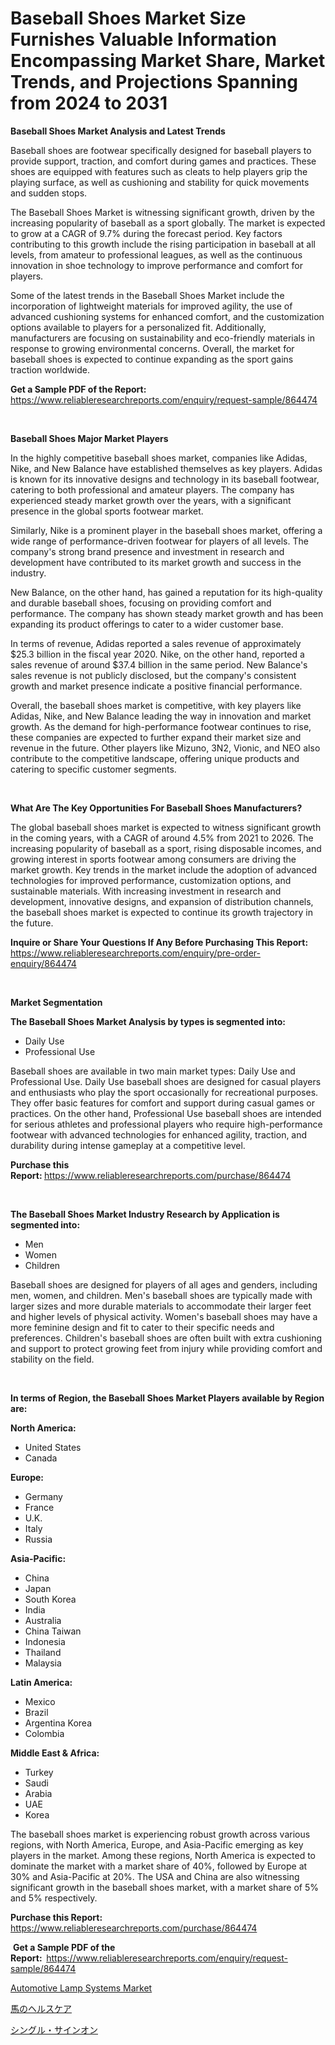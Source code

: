 <p><h1>Baseball Shoes Market Size Furnishes Valuable Information Encompassing Market Share, Market Trends, and Projections Spanning from 2024 to 2031</h1></p><p><strong>Baseball Shoes Market Analysis and Latest Trends</strong></p>
<p><p>Baseball shoes are footwear specifically designed for baseball players to provide support, traction, and comfort during games and practices. These shoes are equipped with features such as cleats to help players grip the playing surface, as well as cushioning and stability for quick movements and sudden stops.</p><p>The Baseball Shoes Market is witnessing significant growth, driven by the increasing popularity of baseball as a sport globally. The market is expected to grow at a CAGR of 9.7% during the forecast period. Key factors contributing to this growth include the rising participation in baseball at all levels, from amateur to professional leagues, as well as the continuous innovation in shoe technology to improve performance and comfort for players.</p><p>Some of the latest trends in the Baseball Shoes Market include the incorporation of lightweight materials for improved agility, the use of advanced cushioning systems for enhanced comfort, and the customization options available to players for a personalized fit. Additionally, manufacturers are focusing on sustainability and eco-friendly materials in response to growing environmental concerns. Overall, the market for baseball shoes is expected to continue expanding as the sport gains traction worldwide.</p></p>
<p><strong>Get a Sample PDF of the Report:&nbsp;</strong> <a href="https://www.reliableresearchreports.com/enquiry/request-sample/864474">https://www.reliableresearchreports.com/enquiry/request-sample/864474</a></p>
<p>&nbsp;</p>
<p><strong>Baseball Shoes Major Market Players</strong></p>
<p><p>In the highly competitive baseball shoes market, companies like Adidas, Nike, and New Balance have established themselves as key players. Adidas is known for its innovative designs and technology in its baseball footwear, catering to both professional and amateur players. The company has experienced steady market growth over the years, with a significant presence in the global sports footwear market.</p><p>Similarly, Nike is a prominent player in the baseball shoes market, offering a wide range of performance-driven footwear for players of all levels. The company's strong brand presence and investment in research and development have contributed to its market growth and success in the industry.</p><p>New Balance, on the other hand, has gained a reputation for its high-quality and durable baseball shoes, focusing on providing comfort and performance. The company has shown steady market growth and has been expanding its product offerings to cater to a wider customer base.</p><p>In terms of revenue, Adidas reported a sales revenue of approximately $25.3 billion in the fiscal year 2020. Nike, on the other hand, reported a sales revenue of around $37.4 billion in the same period. New Balance's sales revenue is not publicly disclosed, but the company's consistent growth and market presence indicate a positive financial performance.</p><p>Overall, the baseball shoes market is competitive, with key players like Adidas, Nike, and New Balance leading the way in innovation and market growth. As the demand for high-performance footwear continues to rise, these companies are expected to further expand their market size and revenue in the future. Other players like Mizuno, 3N2, Vionic, and NEO also contribute to the competitive landscape, offering unique products and catering to specific customer segments.</p></p>
<p>&nbsp;</p>
<p><strong>What Are The Key Opportunities For Baseball Shoes Manufacturers?</strong></p>
<p><p>The global baseball shoes market is expected to witness significant growth in the coming years, with a CAGR of around 4.5% from 2021 to 2026. The increasing popularity of baseball as a sport, rising disposable incomes, and growing interest in sports footwear among consumers are driving the market growth. Key trends in the market include the adoption of advanced technologies for improved performance, customization options, and sustainable materials. With increasing investment in research and development, innovative designs, and expansion of distribution channels, the baseball shoes market is expected to continue its growth trajectory in the future.</p></p>
<p><strong>Inquire or Share Your Questions If Any Before Purchasing This Report:</strong> <a href="https://www.reliableresearchreports.com/enquiry/pre-order-enquiry/864474">https://www.reliableresearchreports.com/enquiry/pre-order-enquiry/864474</a></p>
<p>&nbsp;</p>
<p><strong>Market Segmentation</strong></p>
<p><strong>The Baseball Shoes Market Analysis by types is segmented into:</strong></p>
<p><ul><li>Daily Use</li><li>Professional Use</li></ul></p>
<p><p>Baseball shoes are available in two main market types: Daily Use and Professional Use. Daily Use baseball shoes are designed for casual players and enthusiasts who play the sport occasionally for recreational purposes. They offer basic features for comfort and support during casual games or practices. On the other hand, Professional Use baseball shoes are intended for serious athletes and professional players who require high-performance footwear with advanced technologies for enhanced agility, traction, and durability during intense gameplay at a competitive level.</p></p>
<p><strong>Purchase this Report:&nbsp;</strong><a href="https://www.reliableresearchreports.com/purchase/864474">https://www.reliableresearchreports.com/purchase/864474</a></p>
<p>&nbsp;</p>
<p><strong>The Baseball Shoes Market Industry Research by Application is segmented into:</strong></p>
<p><ul><li>Men</li><li>Women</li><li>Children</li></ul></p>
<p><p>Baseball shoes are designed for players of all ages and genders, including men, women, and children. Men's baseball shoes are typically made with larger sizes and more durable materials to accommodate their larger feet and higher levels of physical activity. Women's baseball shoes may have a more feminine design and fit to cater to their specific needs and preferences. Children's baseball shoes are often built with extra cushioning and support to protect growing feet from injury while providing comfort and stability on the field.</p></p>
<p>&nbsp;</p>
<p><strong>In terms of Region, the Baseball Shoes Market Players available by Region are:</strong></p>
<p>
    <p> <strong> North America: </strong>
        <ul>
            <li>United States</li>
            <li>Canada</li>
        </ul>
        </p> 
    <p> <strong> Europe: </strong>
        <ul>
            <li>Germany</li>
            <li>France</li>
            <li>U.K.</li>
            <li>Italy</li>
            <li>Russia</li>
        </ul>
        </p> 
    <p> <strong> Asia-Pacific: </strong>
        <ul>
            <li>China</li>
            <li>Japan</li>
            <li>South Korea</li>
            <li>India</li>
            <li>Australia</li>
            <li>China Taiwan</li>
            <li>Indonesia</li>
            <li>Thailand</li>
            <li>Malaysia</li>
        </ul>
        </p> 
    <p> <strong> Latin America: </strong>
        <ul>
            <li>Mexico</li>
            <li>Brazil</li>
            <li>Argentina Korea</li>
            <li>Colombia</li>
        </ul>
        </p> 
    <p> <strong> Middle East & Africa: </strong>
        <ul>
            <li>Turkey</li>
            <li>Saudi</li>
            <li>Arabia</li>
            <li>UAE</li>
            <li>Korea</li>
        </ul>
    </p>
    </p>
<p><p>The baseball shoes market is experiencing robust growth across various regions, with North America, Europe, and Asia-Pacific emerging as key players in the market. Among these regions, North America is expected to dominate the market with a market share of 40%, followed by Europe at 30% and Asia-Pacific at 20%. The USA and China are also witnessing significant growth in the baseball shoes market, with a market share of 5% and 5% respectively.</p></p>
<p><strong>Purchase this Report: </strong><a href="https://www.reliableresearchreports.com/purchase/864474">https://www.reliableresearchreports.com/purchase/864474</a></p>
<p>&nbsp;<strong>Get a Sample PDF of the Report:&nbsp;&nbsp;</strong><a href="https://www.reliableresearchreports.com/enquiry/request-sample/864474">https://www.reliableresearchreports.com/enquiry/request-sample/864474</a></p>
<p><strong></strong></p>
<p><p><a href="https://gratis-rainforest-2ca.notion.site/Automotive-Lamp-Systems-Market-Size-Market-Trends-and-Growth-Outlook-forecasted-for-period-from-20-4ee4ada51c4841feb0480b8982510b99">Automotive Lamp Systems Market</a></p><p><a href="https://github.com/RodHoppe07/Market-Research-Report-List-1/blob/main/89972015837.md">馬のヘルスケア</a></p><p><a href="https://github.com/laurenreichert/Market-Research-Report-List-1/blob/main/21070595836.md">シングル・サインオン</a></p></p>
